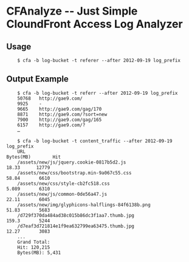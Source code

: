 
# CFAnalyze -- Just Simple CloundFront Access Log Analyzer

## Usage

 
        $ cfa -b log-bucket -t referer --after 2012-09-19 log_prefix
        
## Output Example

        $ cfa -b log-bucket -t referr --after 2012-09-19 log_prefix
        50768	http://gae9.com/
        9925	-
        9665	http://gae9.com/gag/170
        8871	http://gae9.com/?sort=new
        7900	http://gae9.com/gag/165
        6157	http://gae9.com/?
        …
        
        $ cfa -b log-bucket -t content_traffic --after 2012-09-19 log_prefix
        URL                                                                               Bytes(MB)        Hit
        /assets/new/js/jquery.cookie-0817b5d2.js                                              18.33      12779
        /assets/new/css/bootstrap.min-9a067c55.css                                            58.84       6610
        /assets/new/css/style-cb2fc518.css                                                    5.089       6310
        /assets/new/js/common-0de56a47.js                                                     22.11       6045
        /assets/new/img/glyphicons-halflings-84f6138b.png                                     51.83       5683
        /d729f370da484ad38c015b86dc3f1aa7.thumb.jpg                                           159.3       5244
        /d7eaf3d721814e1f9ea632799ea63475.thumb.jpg                                           12.27       3083
        ...
        Grand Total:
        Hit: 120,215
        Bytes(MB): 5,431
